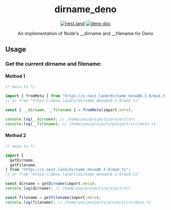 <div align="center">
  <h1 align="center">dirname_deno</h1>
  <a align="center" href="https://nest.land/package/dirname_deno"><img src="https://nest.land/badge.svg" alt="nest.land"></a>
  <a align="center" href="https://doc.deno.land/https/deno.land/x/dirname_deno/mod.ts"><img src="https://doc.deno.land/badge.svg" alt="deno doc"></a>
  <p align="center">An implementation of Node's __dirname and __filename for Deno</p>
</div>

## Usage

### Get the current dirname and filename:

#### Method 1

```ts
/* main.ts */

import { fromMeta } from "https://x.nest.land/dirname_deno@0.3.0/mod.ts";
// or from "https://deno.land/x/dirname_deno@v0.3.0/mod.ts"

const { __dirname, __filename } = fromMeta(import.meta);

console.log(__dirname); // /home/you/projects/project/src
console.log(__filename); // /home/you/projects/project/src/main.ts
```

#### Method 2

```ts
/* main.ts */

import {
  getDirname,
  getFilename,
} from "https://x.nest.land/dirname_deno@0.3.0/mod.ts";
// or from "https://deno.land/x/dirname_deno@v0.3.0/mod.ts"

const dirname = getDirname(import.meta);
console.log(dirname); // /home/you/projects/project/src

const filename = getFilename(import.meta);
console.log(filename); // /home/you/projects/project/src/main.ts
```
